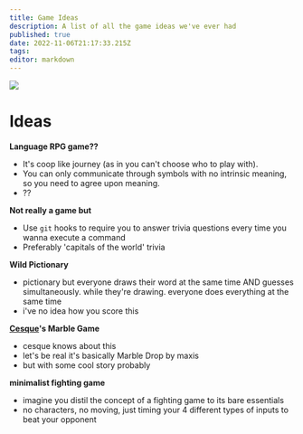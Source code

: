 ```yaml
---
title: Game Ideas
description: A list of all the game ideas we've ever had
published: true
date: 2022-11-06T21:17:33.215Z
tags: 
editor: markdown
---
```


![](https://cesque.com/storage/19/09/22/413547370633.png)

# Ideas
**Language RPG game??**
* It's coop like journey (as in you can't choose who to play with).
* You can only communicate through symbols with no intrinsic meaning, so you need to agree upon meaning.
* ??

**Not really a game but**
* Use `git` hooks to require you to answer trivia questions every time you wanna execute a command
* Preferably 'capitals of the world' trivia

**Wild Pictionary**
* pictionary but everyone draws their word at the same time AND guesses simultaneously. while they're drawing. everyone does everything at the same time
* i've no idea how you score this

**[Cesque](Cesque)'s Marble Game**
* cesque knows about this
* let's be real it's basically Marble Drop by maxis
* but with some cool story probably
  
**minimalist fighting game**

* imagine you distil the concept of a fighting game to its bare essentials
* no characters, no moving, just timing your 4 different types of inputs to beat your opponent